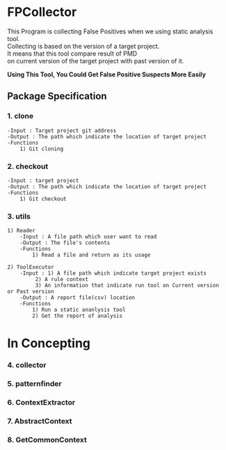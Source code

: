 # FPCollector
This Program is collecting False Positives when we using static analysis tool.  
Collecting is based on the version of a target project.  
It means that this tool compare result of PMD   
on current version of the target project with past version of it.  
  
__Using This Tool, You Could Get False Positive Suspects More Easily__

## Package Specification
### 1. clone  
	-Input : Target project git address
	-Output : The path which indicate the location of target project
	-Functions  
		1) Git cloning  

### 2. checkout  
	-Input : target project  
	-Output : The path which indicate the location of target project  
	-Functions  
		1) Git checkout    

### 3. utils
	1) Reader
		-Input : A file path which user want to read
		-Output : The file's contents
		-Functions
			1) Read a file and return as its usage
			
	2) ToolExecutor
		-Input : 1) A file path which indicate target project exists
			 2) A rule context
			 3) An information that indicate run tool on Current version or Past version
		-Output : A report file(csv) location
		-Functions
			1) Run a static ananlysis tool
			2) Get the report of analysis

# In Concepting

### 4. collector  
### 5. patternfinder
### 6. ContextExtractor  
### 7. AbstractContext  
### 8. GetCommonContext  
